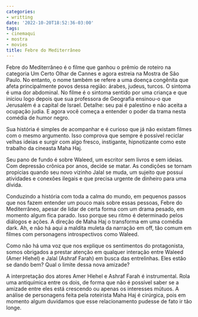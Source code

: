 ```yaml
---
categories:
- writting
date: '2022-10-20T18:52:36-03:00'
tags:
- cinemaqui
- mostra
- movies
title: Febre do Mediterrâneo
---
```


Febre do Mediterrâneo é o filme que ganhou o prêmio de roteiro na categoria Um Certo Olhar de Cannes e agora estreia na Mostra de São Paulo. No entanto, o nome também se refere a uma doença congênita que afeta principalmente povos dessa região: árabes, judeus, turcos. O sintoma é uma dor abdominal. No filme é o sintoma sentido por uma criança e que iniciou logo depois que sua professora de Geografia ensinou-o que Jerusalém é a capital de Israel. Detalhe: seu pai é palestino e não aceita a ocupação judia. E agora você começa a entender o poder da trama nesta comédia de humor negro.

Sua história é simples de acompanhar e é curioso que já não existam filmes com o mesmo argumento. Isso comprova que sempre é possível reciclar velhas ideias e surgir com algo fresco, instigante, hipnotizante como este trabalho da cineasta Maha Haj.

Seu pano de fundo é sobre Waleed, um escritor sem livros e sem ideias. Com depressão crônica por anos, decide se matar. As condições se tornam propícias quando seu novo vizinho Jalal se muda, um sujeito que possui atividades e conexões ilegais e que precisa urgente de dinheiro para uma dívida.

Conduzindo a história com toda a calma do mundo, em pequenos passos que nos fazem entender um pouco mais sobre essas pessoas, Febre do Mediterrâneo, apesar de lidar de certa forma com um drama pesado, em momento algum fica parado. Isso porque seu ritmo é determinado pelos diálogos e ações. A direção de Maha Haj o transforma em uma comédia dark. Ah, e não há aqui a maldita muleta da narração em off, tão comum em filmes com personagens introspectivos como Waleed.

Como não há uma voz que nos explique os sentimentos do protagonista, somos obrigados a prestar atenção em qualquer interação entre Waleed (Amer Hlehel) e Jalal (Ashraf Farah) em busca das entrelinhas. Eles estão se dando bem? Qual o limite dessa nova amizade?

A interpretação dos atores Amer Hlehel e Ashraf Farah é instrumental. Rola uma antiquímica entre os dois, de forma que não é possível saber se a amizade entre eles está crescendo ou apenas os interesses mútuos. A análise de personagens feita pela roteirista Maha Haj é cirúrgica, pois em momento algum duvidamos que esse relacionamento pudesse de fato ir tão longe.

